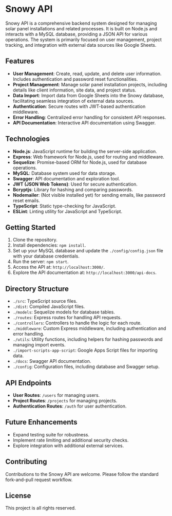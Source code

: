 # Snowy API

Snowy API is a comprehensive backend system designed for managing solar panel installations and related processes. It is built on Node.js and interacts with a MySQL database, providing a JSON API for various operations. The system is primarily focused on user management, project tracking, and integration with external data sources like Google Sheets.

## Features

- **User Management**: Create, read, update, and delete user information. Includes authentication and password reset functionalities.
- **Project Management**: Manage solar panel installation projects, including details like client information, site data, and project status.
- **Data Import**: Import data from Google Sheets into the Snowy database, facilitating seamless integration of external data sources.
- **Authentication**: Secure routes with JWT-based authentication middleware.
- **Error Handling**: Centralized error handling for consistent API responses.
- **API Documentation**: Interactive API documentation using Swagger.

## Technologies

- **Node.js**: JavaScript runtime for building the server-side application.
- **Express**: Web framework for Node.js, used for routing and middleware.
- **Sequelize**: Promise-based ORM for Node.js, used for database operations.
- **MySQL**: Database system used for data storage.
- **Swagger**: API documentation and exploration tool.
- **JWT (JSON Web Tokens)**: Used for secure authentication.
- **Bcryptjs**: Library for hashing and comparing passwords.
- **Nodemailer**: (Not visible installed yet) for sending emails, like password reset emails.
- **TypeScript**: Static type-checking for JavaScript.
- **ESLint**: Linting utility for JavaScript and TypeScript.

## Getting Started

1. Clone the repository.
2. Install dependencies: `npm install`.
3. Set up your MySQL database and update the `./config/config.json` file with your database credentials.
4. Run the server: `npm start`.
5. Access the API at: `http://localhost:3000/`.
6. Explore the API documentation at: `http://localhost:3000/api-docs`.

## Directory Structure

- `./src`: TypeScript source files.
- `./dist`: Compiled JavaScript files.
- `./models`: Sequelize models for database tables.
- `./routes`: Express routes for handling API requests.
- `./controllers`: Controllers to handle the logic for each route.
- `./middleware`: Custom Express middleware, including authentication and error handling.
- `./utils`: Utility functions, including helpers for hashing passwords and managing import events.
- `./import-scripts-app-script`: Google Apps Script files for importing data.
- `./docs`: Swagger API documentation.
- `./config`: Configuration files, including database and Swagger setup.

## API Endpoints

- **User Routes**: `/users` for managing users.
- **Project Routes**: `/projects` for managing projects.
- **Authentication Routes**: `/auth` for user authentication.

## Future Enhancements

- Expand testing suite for robustness.
- Implement rate limiting and additional security checks.
- Explore integration with additional external services.

## Contributing

Contributions to the Snowy API are welcome. Please follow the standard fork-and-pull request workflow.

## License

This project is all rights reserved.
